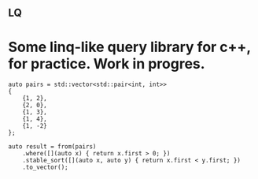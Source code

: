 ## LQ

# Some linq-like query library for c++, for practice. Work in progres.

```
auto pairs = std::vector<std::pair<int, int>>
{
    {1, 2},
    {2, 0},
    {1, 3},
    {1, 4},
    {1, -2}
};

auto result = from(pairs)
    .where([](auto x) { return x.first > 0; })
    .stable_sort([](auto x, auto y) { return x.first < y.first; })
    .to_vector();
```